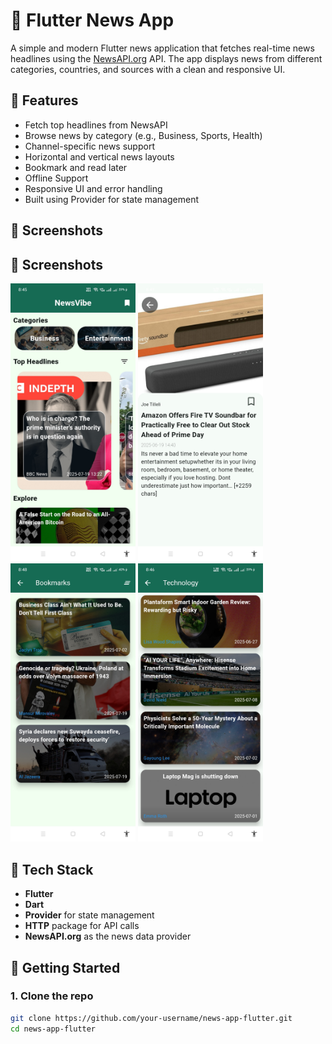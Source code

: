 # 📰 Flutter News App

A simple and modern Flutter news application that fetches real-time news headlines using the [NewsAPI.org](https://newsapi.org/) API. The app displays news from different categories, countries, and sources with a clean and responsive UI.

## 📱 Features

- Fetch top headlines from NewsAPI
- Browse news by category (e.g., Business, Sports, Health)
- Channel-specific news support
- Horizontal and vertical news layouts
- Bookmark and read later
- Offline Support
- Responsive UI and error handling
- Built using Provider for state management

## 🚀 Screenshots

## 📸 Screenshots

<p float="left">
  <img src="screenshots/home_page.jpg" width="200"/>
  <img src="screenshots/news_page.jpg" width="200"/>
  <img src="screenshots/bookmark_page.jpg" width="200"/>
  <img src="screenshots/category_wise.jpg" width="200"/>
</p>


## 🧰 Tech Stack

- **Flutter**
- **Dart**
- **Provider** for state management
- **HTTP** package for API calls
- **NewsAPI.org** as the news data provider

## 🔑 Getting Started

### 1. Clone the repo

```bash
git clone https://github.com/your-username/news-app-flutter.git
cd news-app-flutter
